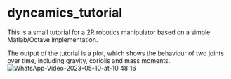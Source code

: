 # dyncamics_tutorial

This is a small tutorial for a 2R robotics manipulator based on a simple Matlab/Octave implementation. 



The output of the tutorial is a plot, which shows the behaviour of two joints over time, including gravity, coriolis and mass moments. 
![WhatsApp-Video-2023-05-10-at-10 48 16](https://github.com/christianpfitzner/dyncamics_tutorial/assets/20952014/a4ddd070-3bee-4122-9d01-482a31d93899)
